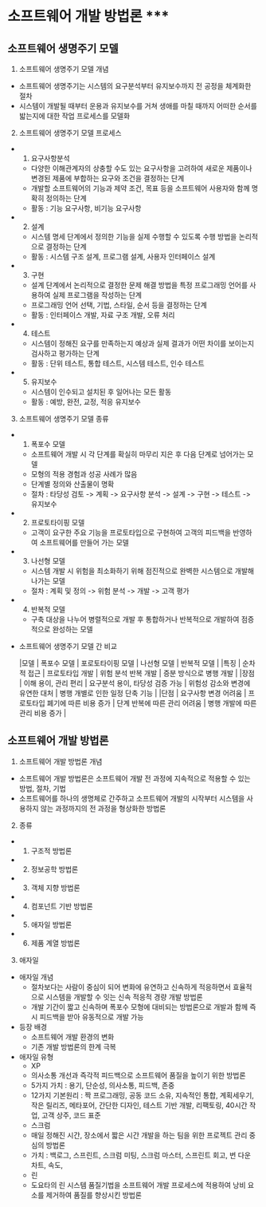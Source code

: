 
# 소프트웨어 개발 방법론 ***

## 소프트웨어 생명주기 모델

1. 소프트웨어 생명주기 모델 개념
 - 소프트웨어 생명주기는 시스템의 요구분석부터 유지보수까지 전 공정을 체계화한 절차
 - 시스템이 개발될 때부터 운용과 유지보수를 거쳐 생애를 마칠 때까지 어떠한 순서를 밟는지에 대한 작업 프로세스를 모델화

2. 소프트웨어 생명주기 모델 프로세스

 - 1. 요구사항분석 
    - 다양한 이해관계자의 상충할 수도 있는 요구사항을 고려하여 새로운 제품이나 변경된 제품에 부합하는 요구와 조건을 결정하는 단계
    - 개발할 소프트웨어의 기능과 제약 조건, 목표 등을 소프트웨어 사용자와 함께 명확히 정의하는 단계
    - 활동 : 기능 요구사항, 비기능 요구사항
 - 2. 설계
    - 시스템 명세 단계에서 정의한 기능을 실제 수행할 수 있도록 수행 방법을 논리적으로 결정하는 단계
    - 활동 : 시스템 구조 설계, 프로그램 설계, 사용자 인터페이스 설계
 - 3. 구현
    - 설계 단계에서 논리적으로 결정한 문제 해결 방법을 특정 프로그래밍 언어를 사용하여 실제 프로그램을 작성하는 단계
    - 프로그래밍 언어 선택, 기법, 스타일, 순서 등을 결정하는 단계
    - 활동 : 인터페이스 개발, 자료 구조 개발, 오류 처리 
 - 4. 테스트
    - 시스템이 정해진 요구를 만족하는지 예상과 실제 결과가 어떤 차이를 보이는지 검사하고 평가하는 단계
    - 활동 : 단위 테스트, 통합 테스트, 시스템 테스트, 인수 테스트
 - 5. 유지보수
    - 시스템이 인수되고 설치된 후 일어나는 모든 활동 
    - 활동 : 예방, 완전, 교정, 적응 유지보수

3. 소프트웨어 생명주기 모델 종류
 - 1. 폭포수 모델
    - 소프트웨어 개발 시 각 단계를 확실히 마무리 지은 후 다음 단계로 넘어가는 모델
    - 모형의 적용 경험과 성공 사례가 많음
    - 단계별 정의와 산출물이 명확
    - 절차 : 타당성 검토 -> 계획 -> 요구사항 분석 -> 설계 -> 구현 -> 테스트 -> 유지보수
 - 2. 프로토타이핑 모델
    - 고객이 요구한 주요 기능을 프로토타입으로 구현하여 고객의 피드백을 반영하여 소프트웨어를 만들어 가는 모델
 - 3. 나선형 모델
    - 시스템 개발 시 위험을 최소화하기 위해 점진적으로 완벽한 시스템으로 개발해 나가는 모델
    - 절차 : 계획 및 정의 -> 위험 분석 -> 개발 -> 고객 평가
 - 4. 반복적 모델
    - 구축 대상을 나누어 병렬적으로 개발 후 통합하거나 반복적으로 개발하여 점증적으로 완성하는 모델

- 소프트웨어 생명주기 모델 간 비교

  |모델 | 폭포수 모델          | 포로토타이핑 모델                | 나선형 모델                      | 반복적 모델 |
  |특징 | 순차적 접근          | 프로토타입 개발                  | 위험 분석 반복 개발              | 증분 방식으로 병행 개발 |
  |장점 | 이해 용이, 관리 편리 | 요구분석 용이, 타당성 검증 가능  | 위험성 감소와 변경에 유연한 대처 | 병행 개별로 인한 일정 단축 기능 |
  |단점 | 요구사항 변경 어려움 | 프로토타입 폐기에 따른 비용 증가 | 단계 반복에 따른 관리 어려움     | 병행 개발에 따른 관리 비용 증가 |



## 소프트웨어 개발 방법론

1. 소프트웨어 개발 방법론 개념
- 소프트웨어 개발 방법론은 소프트웨어 개발 전 과정에 지속적으로 적용할 수 있는 방법, 절차, 기법
- 소프트웨어를 하나의 생명체로 간주하고 소프트웨어 개발의 시작부터 시스템을 사용하지 않는 과정까지의 전 과정을 형상화한 방법론

2. 종류
- 1. 구조적 방법론
- 2. 정보공학 방법론
- 3. 객체 지향 방법론
- 4. 컴포넌트 기반 방법론
- 5. 애자일 방법론
- 6. 제품 계열 방법론

3. 애자일
- 애자일 개념
    - 절차보다는 사람이 중심이 되어 변화에 유연하고 신속하게 적응하면서 효율적으로 시스템을 개발할 수 잇는 신속 적응적 경량 개발 방법론
    - 개발 기간이 짧고 신속하며 폭포수 모형에 대비되는 방법론으로 개발과 함께 즉시 피드백을 받아 유동적으로 개발 가능
- 등장 배경
    - 소프트웨어 개발 환경의 변화
    - 기존 개발 방법론의 한계 극복
- 애자일 유형
    - XP
    - 의사소통 개선과 즉각적 피드백으로 소프트웨어 품질을 높이기 위한 방법론
    - 5가지 가치 : 용기, 단순성, 의사소통, 피드백, 존중
    - 12가지 기본원리 : 짝 프로그래밍, 공동 코드 소유, 지속적인 통합, 계획세우기, 작은 릴리즈, 메타포어, 간단한 디자인, 테스트 기반 개발, 리팩토링, 40시간 작업, 고객 상주, 코드 표준
    - 스크럼
    - 매일 정해진 시간, 장소에서 짧은 시간 개발을 하는 팀을 위한 프로젝트 관리 중심의 방법론
    - 가치 : 백로그, 스프린트, 스크럼 미팅, 스크럼 마스터, 스프린트 회고, 번 다운 차트, 속도,
    - 린
    - 도요타의 린 시스템 품질기법을 소프트웨어 개발 프로세스에 적용하여 낭비 요소를 제거하여 품질를 향상시킨 방법론




 